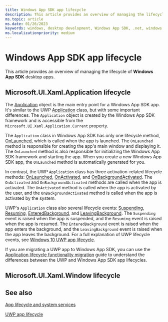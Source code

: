 ```yaml
---
title: Windows App SDK app lifecycle
description: This article provides an overview of managing the lifecycle of Windows App SDK apps.
ms.topic: article
ms.date: 01/26/2023
keywords: windows, desktop development, Windows App SDK, .net, windows 10, windows 11, winui, app lifecycle
ms.localizationpriority: medium
---
```


# Windows App SDK app lifecycle

This article provides an overview of managing the lifecycle of **Windows App SDK** desktop apps.

## Microsoft.UI.Xaml.Application lifecycle

The [Application](/windows/windows-app-sdk/api/winrt/microsoft.ui.xaml.application) object is the main entry point for a Windows App SDK app. It's similar to the UWP [Application](/uwp/api/windows.ui.xaml.application) class, but with some important differences. The `Application` object is created by the Windows App SDK framework and is accessible from the `Microsoft.UI.Xaml.Application.Current` property.

The `Application` class in Windows App SDK has only one lifecycle method, [OnLaunched](/windows/windows-app-sdk/api/winrt/microsoft.ui.xaml.application.onlaunched), which is called when the app is launched. The `OnLaunched` method is responsible for creating the app's main window and displaying it. The `OnLaunched` method is also responsible for initializing the Windows App SDK framework and starting the app. When you create a new Windows App SDK app, the `OnLaunched` method is automatically generated for you.

In contrast, the UWP `Application` class has three activation-related lifecycle methods: [OnLaunched](/uwp/api/windows.ui.xaml.application.onlaunched), [OnActivated](/uwp/api/windows.ui.xaml.application.onactivated), and [OnBackgroundActivated](/uwp/api/windows.ui.xaml.application.onbackgroundactivated). The `OnActivated` and `OnBackgroundActivated` methods are called when the app is activated. The `OnActivated` method is called when the app is activated by the user, and the `OnBackgroundActivated` method is called when the app is activated by the system.

UWP's `Application` class also several lifecycle events: [Suspending](/uwp/api/windows.ui.xaml.application.suspending), [Resuming](/uwp/api/windows.ui.xaml.application.resuming), [EnteredBackground](/uwp/api/windows.ui.xaml.application.enteredbackground), and [LeavingBackground](/uwp/api/windows.ui.xaml.application.leavingbackground). The `Suspending` event is raised when the app is suspended, and the `Resuming` event is raised when the app is resumed. The `EnteredBackground` event is raised when the app enters the background, and the `LeavingBackground` event is raised when the app leaves the background. For a full explanation of UWP lifecycle events, see [Windows 10 UWP app lifecycle](/windows/uwp/launch-resume/app-lifecycle).

If you are migrating a UWP app to Windows App SDK, you can use the [Application lifecycle functionality migration](/windows/apps/windows-app-sdk/migrate-to-windows-app-sdk/guides/applifecycle) guide to understand the differences between the UWP and Windows App SDK app lifecycles.

## Microsoft.UI.Xaml.Window lifecycle

## See also

[App lifecycle and system services](/windows/apps/develop/app-lifecycle-and-system-services)

[UWP app lifecycle](/windows/uwp/launch-resume/app-lifecycle)

